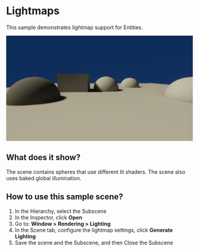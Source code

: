 # Lightmaps

This sample demonstrates lightmap support for Entities.

<img src="../../../../READMEimages/Lightmaps.PNG" width="600">

## What does it show?

The scene contains spheres that use different lit shaders. The scene also uses baked global illumination.

## How to use this sample scene?

1. In the Hierarchy, select the Subscene
2. In the Inspector, click **Open**
3. Go to: **Window > Rendering > Lighting**
4. In the Scene tab, configure the lightmap settings, click **Generate Lighting**
5. Save the scene and the Subscene, and then Close the Subscene

